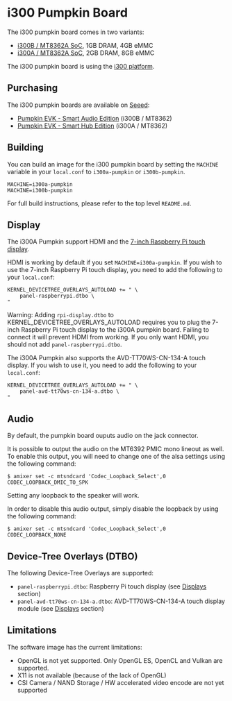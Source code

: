 # i300 Pumpkin Board

The i300 pumpkin board comes in two variants:
* [i300B / MT8362A SoC](https://www.mediatek.com/products/richIot/mt8362b), 1GB DRAM, 4GB eMMC
* [i300A / MT8362A SoC](https://www.mediatek.com/products/richIot/mt8362a), 2GB DRAM, 8GB eMMC

The i300 pumpkin board is using the [i300 platform](../platforms/i300.md).

## Purchasing

The i300 pumpkin boards are available on [Seeed](https://www.seeedstudio.com/):
* [Pumpkin EVK - Smart Audio Edition](https://www.seeedstudio.com/Pumpkin-Evaluation-Kit-Smart-Audio-Edition-p-4263.html) (i300B / MT8362)
* [Pumpkin EVK - Smart Hub Edition](https://www.seeedstudio.com/Pumpkin-Evaluation-Kit-Smart-Hub-Edition-p-4262.html) (i300A / MT8362)

## Building

You can build an image for the i300 pumpkin board by setting the
`MACHINE` variable in your `local.conf` to `i300a-pumpkin` or `i300b-pumpkin`.

	MACHINE=i300a-pumpkin
	MACHINE=i300b-pumpkin

For full build instructions, please refer to the top level `README.md`.

## Display

The i300A Pumpkin support HDMI and the [7-inch Raspberry Pi touch display](https://www.raspberrypi.org/products/raspberry-pi-touch-display/).

HDMI is working by default if you set `MACHINE=i300a-pumpkin`. If you wish to use the 7-inch Raspberry Pi touch display, you need to add the following to your `local.conf`:

	KERNEL_DEVICETREE_OVERLAYS_AUTOLOAD += " \
		panel-raspberrypi.dtbo \
	"

Warning: Adding `rpi-display.dtbo` to KERNEL_DEVICETREE_OVERLAYS_AUTOLOAD requires you to plug the 7-inch Raspberry Pi touch display to the i300A pumpkin board. Failing to connect it will prevent HDMI from working. If you only want HDMI, you should not add `panel-raspberrypi.dtbo`.

The i300A Pumpkin also supports the AVD-TT70WS-CN-134-A touch display. If you wish to use it, you need to add the following to your `local.conf`:

	KERNEL_DEVICETREE_OVERLAYS_AUTOLOAD += " \
		panel-avd-tt70ws-cn-134-a.dtbo \
	"

## Audio

By default, the pumpkin board ouputs audio on the jack connector.

It is possible to output the audio on the MT6392 PMIC mono lineout as well. To enable this output, you will need to change one of the alsa settings using the following command:

	$ amixer set -c mtsndcard 'Codec_Loopback_Select',0 CODEC_LOOPBACK_DMIC_TO_SPK

Setting any loopback to the speaker will work.

In order to disable this audio output, simply disable the loopback by using the following command:

	$ amixer set -c mtsndcard 'Codec_Loopback_Select',0 CODEC_LOOPBACK_NONE

## Device-Tree Overlays (DTBO)

The following Device-Tree Overlays are supported:
* `panel-raspberrypi.dtbo`: Raspberry Pi touch display (see [Displays](#displays) section)
* `panel-avd-tt70ws-cn-134-a.dtbo`: AVD-TT70WS-CN-134-A touch display module (see [Displays](#displays) section)

## Limitations

The software image has the current limitations:
* OpenGL is not yet supported. Only OpenGL ES, OpenCL and Vulkan are supported.
* X11 is not available (because of the lack of OpenGL)
* CSI Camera / NAND Storage / HW accelerated video encode are not yet
supported
